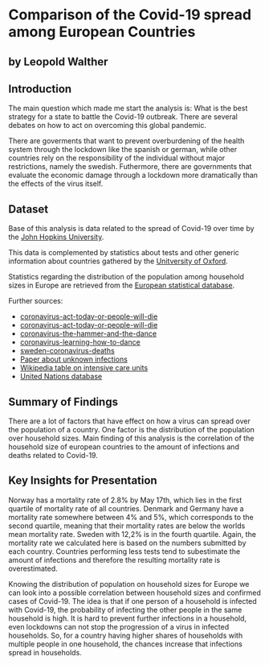 # Comparison of the Covid-19 spread among European Countries
## by Leopold Walther


## Introduction

The main question which made me start the analysis is: What is the best strategy for a state to battle the Covid-19 outbreak. There are several debates on how to act on overcoming this global pandemic.

There are goverments that want to prevent overburdening of the health system through the lockdown like the spanish or german, while other countries rely on the responsibility of the individual without major restrictions, namely the swedish. Futhermore, there are governments that evaluate the economic damage through a lockdown more dramatically than the effects of the virus itself.

## Dataset

Base of this analysis is data related to the spread of Covid-19 over time by the [John Hopkins University](https://hub.jhu.edu/novel-coronavirus-information/).

This data is complemented by statistics about tests and other generic information about countries gathered by the [Unitversity of Oxford](https://ourworldindata.org/about).

Statistics regarding the distribution of the population among household sizes in Europe are retrieved from the [European statistical database](https://ec.europa.eu/eurostat/data/database).

Further sources:
- [coronavirus-act-today-or-people-will-die](https://medium.com/@tomaspueyo/coronavirus-act-today-or-people-will-die-f4d3d9cd99ca)
- [coronavirus-act-today-or-people-will-die](https://medium.com/@tomaspueyo/coronavirus-act-today-or-people-will-die-f4d3d9cd99ca)
- [coronavirus-the-hammer-and-the-dance](https://medium.com/@tomaspueyo/coronavirus-the-hammer-and-the-dance-be9337092b56)
- [coronavirus-learning-how-to-dance](https://medium.com/@tomaspueyo/coronavirus-learning-how-to-dance-b8420170203e)
- [sweden-coronavirus-deaths](https://www.nytimes.com/interactive/2020/05/15/world/europe/sweden-coronavirus-deaths.html)
- [Paper about unknown infections](https://www.ukbonn.de/C12582D3002FD21D/vwLookupDownloads)
- [Wikipedia table on intensive care units](https://en.wikipedia.org/wiki/List_of_countries_by_hospital_beds)
-   [United Nations database](https://data.un.org)

## Summary of Findings

There are a lot of factors that have effect on how a virus can spread over the
population of a country. One factor is the distribution of the population
over household sizes. Main finding of this analysis is the correlation of the
household size of european countries to the amount of infections and deaths
related to Covid-19.

## Key Insights for Presentation

Norway has a mortality rate of 2.8% by May 17th, which lies in the first quartile
of mortality rate of all countries. Denmark and Germany have a mortality rate
somewhere between 4% and 5%, which corresponds to the second quartile, meaning
that their mortality rates are below the worlds mean mortality rate. Sweden with
12,2% is in the fourth quartile. Again, the mortality rate we calculated here is
based on the numbers submitted by each country. Countries performing less tests
tend to subestimate the amount of infections and therefore the resulting mortality
rate is overestimated.

Knowing the distribution of population on household sizes for Europe we can look
into a possible correlation between household sizes and confirmed cases of
Covid-19. The idea is that if one person of a household is infected with Covid-19,
the probability of infecting the other people in the same household is high. It
is hard to prevent further infections in a household, even lockdowns can not stop
the progression of a virus in infected households. So, for a country having
higher shares of households with multiple people in one household, the chances
increase that infections spread in households.

